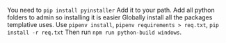 You need to `pip install pyinstaller`
Add it to your path.
Add all python folders to admin so installing it is easier
Globally install all the packages templative uses.
Use `pipenv install`, `pipenv requirements > req.txt`, `pip install -r req.txt`
Then run `npm run python-build windows`.